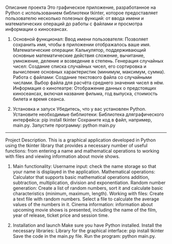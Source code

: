 Описание проекта 
Это графическое приложение, разработанное на Python с использованием библиотеки tkinter, которое предоставляет пользователю несколько полезных функций: от ввода имени и математических операций до работы с файлами и просмотра информации о киносеансах.

1. Основной функционал:
 Ввод имени пользователя: Позволяет сохранить имя, чтобы в приложении отображалось ваше имя.
 Математические операции: Калькулятор, поддерживающий основные математические действия сложение, вычитание, умножение, деление и возведение в степень.
 Генерация случайных чисел: Создание списка случайных чисел, его сортировка и вычисление основных характеристик (минимум, максимум, сумма).
 Работа с файлами: Создание текстового файла со случайными числами. Выбор файла для расчёта среднего значения чисел в нём.
 Информация о кинотеатре: Отображение данных о предстоящих киносеансах, включая название фильма, год выпуска, стоимость билета и время сеанса.

2. Установка и запуск
 Убедитесь, что у вас установлен Python.
 Установите необходимые библиотеки:
 Библиотека дляграфического интерфейса:
 pip install tkinter
 Сохраните код в файл, например, main.py.
 Запустите программу:
 python main.py

------------------------------------------------------------------------------------------
Project Description.
This is a graphical application developed in Python using the tkinter library that provides a necessary number of useful functions: from entering a name and mathematical operations to working with files and viewing information about movie shows.

1. Main functionality:
   Username input: check the name storage so that your name is displayed in the application.
   Mathematical operations: Calculator that supports basic mathematical operations addition, subtraction, multiplication, division and exponentiation.
   Random number generation: Create a list of random numbers, sort it and calculate basic characteristics (minimum, maximum, length).
   Working with files: Create a text file with random numbers. Select a file to calculate the average values ​​of the numbers in it.
   Cinema information: information about upcoming movie shows is presented, including the name of the film, year of release, ticket price and session time.

2. Installation and launch Make sure you have Python installed. Install the necessary libraries: Library for the graphical interface: pip install tkinter Save the code in the main.py file. Run the program: python main.py.
